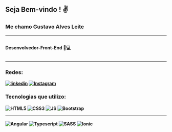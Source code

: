 ## Seja Bem-vindo ! ✌️
<h3>Me chamo <b>Gustavo Alves Leite<b></h3>
<hr>
<p style="display: inline-flex; align-items: center; ">Desenvolvedor-Front-End 👨💻</p>
<hr>



### Redes:

[![linkedin](https://img.shields.io/badge/LinkedIn-0077B5?style=for-the-badge&logo=linkedin&logoColor=white)](https://www.linkedin.com/in/gustavoaldev/)
[![Instagram](https://img.shields.io/badge/Instagram-E4405F?style=for-the-badge&logo=instagram&logoColor=white)](https://www.instagram.com/alvesl.gus/)




### Tecnologias que utilizo:

<div >
    <img  align="center" src="https://img.shields.io/badge/HTML5-E34F26?style=for-the-badge&logo=html5&logoColor=white" alt="HTML5">
    <img  align="center" src="https://img.shields.io/badge/CSS3-1572B6?style=for-the-badge&logo=css3&logoColor=white" alt="CSS3">
    <img  align="center" src="https://img.shields.io/badge/JavaScript-323330?style=for-the-badge&logo=javascript&logoColor=F7DF1E" alt="JS">
    <img  align="center" src="https://img.shields.io/badge/Bootstrap-563D7C?style=for-the-badge&logo=bootstrap&logoColor=white" alt="Bootstrap">
</div>
<hr>
<div style="display: inline-block;">
    <img  align="center" src="https://img.shields.io/badge/Angular-DD0031?style=for-the-badge&logo=angular&logoColor=white" alt="Angular">
    <img  align="center" src="https://img.shields.io/badge/TypeScript-007ACC?style=for-the-badge&logo=typescript&logoColor=white" alt="Typescript">
    <img  align="center" src="https://img.shields.io/badge/Sass-CC6699?style=for-the-badge&logo=sass&logoColor=white" alt="SASS">
    <img  align="center" src="https://img.shields.io/badge/Ionic-3880FF?style=for-the-badge&logo=ionic&logoColor=white" alt="Ionic">
</div>
